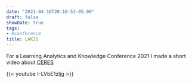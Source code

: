 ```yaml
---
date: "2021-04-16T20:18:53-05:00"
draft: false
showDate: true
tags:
- #conference
title: LAK21
---
```


For a Learning Analytics and Knowledge Conference 2021 I made a short video about [CERES](https://www.researchgate.net/publication/350874550_Creating_a_Course_Recommendation_System_for_Exchange_Students)

{{< youtube I-LVbE1zljg >}}

